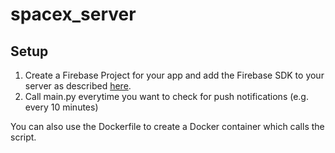 # spacex_server

## Setup

1) Create a Firebase Project for your app and add the Firebase SDK to your server as described [here](https://firebase.google.com/docs/admin/setup).
2) Call main.py everytime you want to check for push notifications (e.g. every 10 minutes)

You can also use the Dockerfile to create a Docker container which calls the script.
